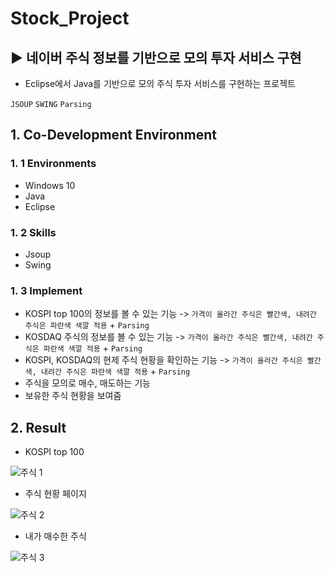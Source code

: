 # Stock_Project
## ▶ 네이버 주식 정보를 기반으로 모의 투자 서비스 구현
 
 - Eclipse에서 Java를 기반으로 모의 주식 투자 서비스를 구현하는 프로젝트

`JSOUP` `SWING` `Parsing`

## 1. Co-Development Environment   
### 1. 1 Environments
- Windows 10
- Java
- Eclipse

### 1. 2 Skills
- Jsoup
- Swing

### 1. 3 Implement
- KOSPI top 100의 정보를 볼 수 있는 기능 -> `가격이 올라간 주식은 빨간색, 내려간 주식은 파란색 색깔 적용` + `Parsing`
- KOSDAQ 주식의 정보를 볼 수 있는 기능 -> `가격이 올라간 주식은 빨간색, 내려간 주식은 파란색 색깔 적용` + `Parsing`
- KOSPI, KOSDAQ의 현제 주식 현황을 확인하는 기능 -> `가격이 올라간 주식은 빨간색, 내려간 주식은 파란색 색깔 적용` + `Parsing`
- 주식을 모의로 매수, 매도하는 기능
- 보유한 주식 현황을 보여줌
  
## 2. Result   
- KOSPI top 100
  
![주식 1](https://github.com/shyang12/Stock_Project/assets/85710913/43a7616f-e0fa-408a-a0bf-83a3f2a516c4)


- 주식 현황 페이지
  
![주식 2](https://github.com/shyang12/Stock_Project/assets/85710913/a74d2138-a2c8-485e-8812-6c47cec96291)


- 내가 매수한 주식

![주식 3](https://github.com/shyang12/Stock_Project/assets/85710913/2a16f7f9-dac0-4939-90f9-1f6a8ae402c9)

